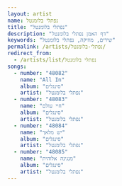 ```yaml
---
layout: artist
name: נפתלי בלומנטל
title: "נפתלי בלומנטל"
description: "דף האמן נפתלי בלומנטל"
keywords: "שירים, מוזיקה, נפתלי בלומנטל"
permalink: /artists/נפתלי-בלומנטל/
redirect_from:
  - /artists/list/נפתלי בלומנטל
songs:
  - number: "48082"
    name: "All In"
    album: "סינגלים"
    artist: "נפתלי בלומנטל"
  - number: "48083"
    name: "חיי עולם"
    album: "סינגלים"
    artist: "נפתלי בלומנטל"
  - number: "48084"
    name: "יש מלאך"
    album: "סינגלים"
    artist: "נפתלי בלומנטל"
  - number: "48085"
    name: "מנגינה אלוהית"
    album: "סינגלים"
    artist: "נפתלי בלומנטל"
---
```

